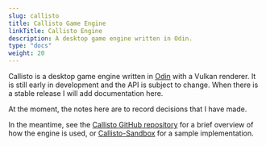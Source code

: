 ```yaml
---
slug: callisto
title: Callisto Game Engine
linkTitle: Callisto Engine
description: A desktop game engine written in Odin.
type: "docs"
weight: 20
---
```


Callisto is a desktop game engine written in [Odin](https://odin-lang.org) with a Vulkan renderer. It is still early in development and the API is subject to change. 
When there is a stable release I will add documentation here.

At the moment, the notes here are to record decisions that I have made.

In the meantime, see the [Callisto GitHub repository](https://github.com/bazzagibbs/callisto) for a brief overview of how the engine is used, or 
[Callisto-Sandbox](https://github.com/bazzas-personal-stuff/callisto-sandbox) for a sample implementation.
